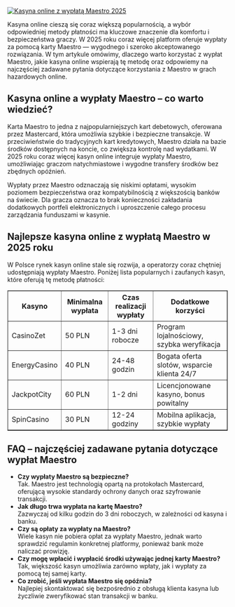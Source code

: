 [![Kasyna online z wypłatą Maestro 2025](https://123-caf.pages.dev/gitsignup.png)](https://vrmoo.ru/Bt82HjjY)

<p>Kasyna online cieszą się coraz większą popularnością, a wybór odpowiedniej metody płatności ma kluczowe znaczenie dla komfortu i bezpieczeństwa graczy. W 2025 roku coraz więcej platform oferuje wypłaty za pomocą karty Maestro — wygodnego i szeroko akceptowanego rozwiązania. W tym artykule omówimy, dlaczego warto korzystać z wypłat Maestro, jakie kasyna online wspierają tę metodę oraz odpowiemy na najczęściej zadawane pytania dotyczące korzystania z Maestro w grach hazardowych online.</p>  <h2>Kasyna online a wypłaty Maestro – co warto wiedzieć?</h2> <p>Karta Maestro to jedna z najpopularniejszych kart debetowych, oferowana przez Mastercard, która umożliwia szybkie i bezpieczne transakcje. W przeciwieństwie do tradycyjnych kart kredytowych, Maestro działa na bazie środków dostępnych na koncie, co zwiększa kontrolę nad wydatkami. W 2025 roku coraz więcej kasyn online integruje wypłaty Maestro, umożliwiając graczom natychmiastowe i wygodne transfery środków bez zbędnych opóźnień.</p> <p>Wypłaty przez Maestro odznaczają się niskimi opłatami, wysokim poziomem bezpieczeństwa oraz kompatybilnością z większością banków na świecie. Dla gracza oznacza to brak konieczności zakładania dodatkowych portfeli elektronicznych i uproszczenie całego procesu zarządzania funduszami w kasynie.</p>  <h2>Najlepsze kasyna online z wypłatą Maestro w 2025 roku</h2> <p>W Polsce rynek kasyn online stale się rozwija, a operatorzy coraz chętniej udostępniają wypłaty Maestro. Poniżej lista popularnych i zaufanych kasyn, które oferują tę metodę płatności:</p>  <table border="1" cellspacing="0" cellpadding="8">   <thead>     <tr>       <th>Kasyno</th>       <th>Minimalna wypłata</th>       <th>Czas realizacji wypłaty</th>       <th>Dodatkowe korzyści</th>     </tr>   </thead>   <tbody>     <tr>       <td>CasinoZet</td>       <td>50 PLN</td>       <td>1-3 dni robocze</td>       <td>Program lojalnościowy, szybka weryfikacja</td>     </tr>     <tr>       <td>EnergyCasino</td>       <td>40 PLN</td>       <td>24-48 godzin</td>       <td>Bogata oferta slotów, wsparcie klienta 24/7</td>     </tr>     <tr>       <td>JackpotCity</td>       <td>60 PLN</td>       <td>1-2 dni</td>       <td>Licencjonowane kasyno, bonus powitalny</td>     </tr>     <tr>       <td>SpinCasino</td>       <td>30 PLN</td>       <td>12-24 godziny</td>       <td>Mobilna aplikacja, szybkie wypłaty</td>     </tr>   </tbody> </table>  <h2>FAQ – najczęściej zadawane pytania dotyczące wypłat Maestro</h2> <ul>   <li><strong>Czy wypłaty Maestro są bezpieczne?</strong><br>Tak. Maestro jest technologią opartą na protokołach Mastercard, oferującą wysokie standardy ochrony danych oraz szyfrowanie transakcji.</li>   <li><strong>Jak długo trwa wypłata na kartę Maestro?</strong><br>Zazwyczaj od kilku godzin do 3 dni roboczych, w zależności od kasyna i banku.</li>   <li><strong>Czy są opłaty za wypłaty na Maestro?</strong><br>Wiele kasyn nie pobiera opłat za wypłaty Maestro, jednak warto sprawdzić regulamin konkretnej platformy, ponieważ bank może naliczać prowizję.</li>   <li><strong>Czy mogę wpłacić i wypłacić środki używając jednej karty Maestro?</strong><br>Tak, większość kasyn umożliwia zarówno wpłaty, jak i wypłaty za pomocą tej samej karty.</li>   <li><strong>Co zrobić, jeśli wypłata Maestro się opóźnia?</strong><br>Najlepiej skontaktować się bezpośrednio z obsługą klienta kasyna lub życzliwie zweryfikować stan transakcji w banku.</li> </ul>